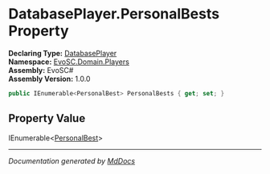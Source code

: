 ﻿<!--  
  <auto-generated>   
    The contents of this file were generated by a tool.  
    Changes to this file may be list if the file is regenerated  
  </auto-generated>   
-->

# DatabasePlayer.PersonalBests Property

**Declaring Type:** [DatabasePlayer](../index.md)  
**Namespace:** [EvoSC.Domain.Players](../../index.md)  
**Assembly:** EvoSC\#  
**Assembly Version:** 1.0.0

```csharp
public IEnumerable<PersonalBest> PersonalBests { get; set; }
```

## Property Value

IEnumerable\<[PersonalBest](../../PersonalBest/index.md)\>

___

*Documentation generated by [MdDocs](https://github.com/ap0llo/mddocs)*
